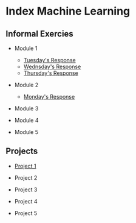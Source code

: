 # Index Machine Learning 

## Informal Exercies
- Module 1
    - [Tuesday's Response](tuesday1.md)
    - [Wednsday's Response](wed1.md)
    - [Thursday's Response](images/thurs1.md)
- Module 2
  - [Monday's Response](monday2.md)
- Module 3

- Module 4

- Module 5

## Projects
- [Project 1](project1.md)

- Project 2

- Project 3

- Project 4

- Project 5
